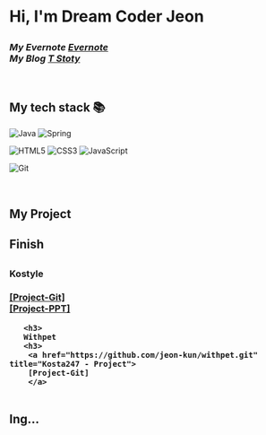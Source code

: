 
<h1> Hi, I'm Dream Coder Jeon

<p>
  <em>
    <h3>
    My Evernote
      <a href="https://www.evernote.com/client/web#?hm=true&">
       Evernote
      </a>
      <br>
    My Blog
      <a href="https://kun0227.tistory.com/">
      T Stoty
      </a>
    </h3>
  </em>
</p>

<br />
<h2> My tech stack 📚 </h2>

![Java](https://img.shields.io/badge/-Java-43853d?style=for-the-badge&logo=java&logoColor=white)
![Spring](https://img.shields.io/badge/-Spring-43853d?style=for-the-badge&logo=Spring&logoColor=white)

![HTML5](https://img.shields.io/badge/-HTML5-F05032?style=for-the-badge&logo=html5&logoColor=ffffff)
![CSS3](https://img.shields.io/badge/-CSS3-007ACC?style=for-the-badge&logo=css3)
![JavaScript](https://img.shields.io/badge/-JavaScript-%23F7DF1C?style=for-the-badge&logo=javascript&logoColor=000000&labelColor=%23F7DF1C&color=%23FFCE5A)

![Git](https://img.shields.io/badge/-Git-F05032?style=for-the-badge&logo=git&logoColor=ffffff)


<br/>

<h2>My Project</h2>
<table>
  <tbody>
    <tr>
      <h2>Finish<h2>
      <h3>
      Kostyle
      <h3>
        <a href="https://github.com/chaejiwoong/kostyle2.git" title="Kosta247 - Project">
        [Project-Git] 
        </a>
        <br>
        <a href ="https://drive.google.com/file/d/1Q2UW7whK2PynQQWhhfTGvFj10rCx7vWz/view?usp=share_link">
        [Project-PPT]
        </a>
        
       <h3>
       Withpet
       <h3>
        <a href="https://github.com/jeon-kun/withpet.git" title="Kosta247 - Project">
        [Project-Git] 
        </a>
        
<table>
  <tbody>
    <tr>        
      <h2>Ing...<h2>
        <br>

        
     
     
  </tbody>
</table>     
     




